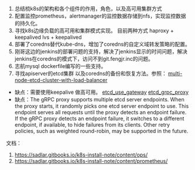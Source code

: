 1. 总结梳k8s的架构和各个组件的作用，角色，以及高可用集群方式
2. 配置监控prometheus，alertmanager的监控数据存储到nfs，实现监控数据的持久化。
3. 寻找k8s边缘负载的高可用和集群模式实现。 目前两种方式 haproxy + keepalived  lvs + keepalived
4. 部署了coredns替代kube-dns，增加了coredns的自定义域转发策略的配置。
5. 刚哥这边的jenkins的部署问题的支持，解决了jenkins显示的时间问题，解决jenkins在coredns的模式下，访问不到git.fengjr.inc的问题。
6. 志航mysql dockerfile编写的一些支持。
7. 寻找apiserver的etcd集群 以及coredns的备份和恢复方法。参照：
[multi-node-etcd-cluster-with-load-balancer](https://kubernetes.io/docs/tasks/administer-cluster/configure-upgrade-etcd/#multi-node-etcd-cluster-with-load-balancer)
- 缺点：需要使用keepalive 做高可用。
[etcd_use_gateway](https://coreos.com/etcd/docs/latest/op-guide/gateway.html)
[etcd_grpc_proxy](https://coreos.com/etcd/docs/latest/op-guide/grpc_proxy.html)
- 缺点：The gRPC proxy supports multiple etcd server endpoints. When the proxy starts, it randomly picks one etcd server endpoint to use. This endpoint serves all requests until the proxy detects an endpoint failure. If the gRPC proxy detects an endpoint failure, it switches to a different endpoint, if available, to hide failures from its clients. Other retry policies, such as weighted round-robin, may be supported in the future.

文档：

1. https://sadlar.gitbooks.io/k8s-install-note/content/ops/
2. https://sadlar.gitbooks.io/k8s-install-note/content/prometheus/
